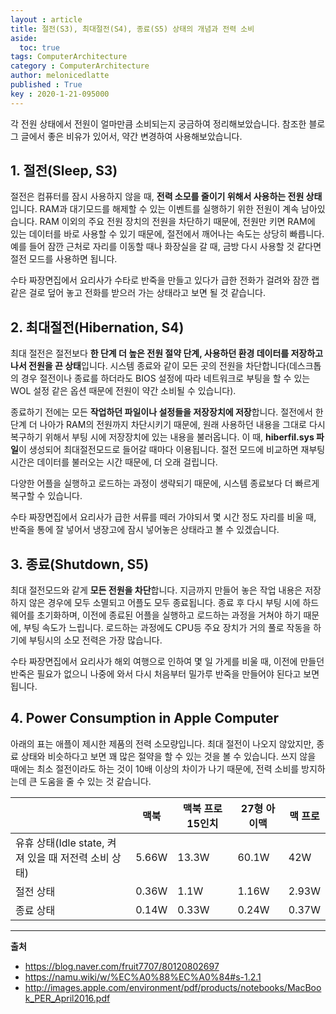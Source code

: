 ```yaml
---
layout : article
title: 절전(S3), 최대절전(S4), 종료(S5) 상태의 개념과 전력 소비
aside:
  toc: true
tags: ComputerArchitecture
category : ComputerArchitecture
author: melonicedlatte
published : True
key : 2020-1-21-095000
---
```


각 전원 상태에서 전원이 얼마만큼 소비되는지 궁금하여 정리해보았습니다. 참조한 블로그 글에서 좋은 비유가 있어서, 약간 변경하여 사용해보았습니다. 

## 1. 절전(Sleep, S3)

절전은 컴퓨터를 잠시 사용하지 않을 때, **전력 소모를 줄이기 위해서 사용하는 전원 상태**입니다. RAM과 대기모드를 해제할 수 있는 이벤트를 실행하기 위한 전원이 계속 남아있습니다. RAM 이외의 주요 전원 장치의 전원을 차단하기 때문에, 전원만 키면 RAM에 있는 데이터를 바로 사용할 수 있기 때문에, 절전에서 깨어나는 속도는 상당히 빠릅니다. 예를 들어 잠깐 근처로 자리를 이동할 때나 화장실을 갈 때, 금방 다시 사용할 것 같다면 절전 모드를 사용하면 됩니다.  

수타 짜장면집에서 요리사가 수타로 반죽을 만들고 있다가 급한 전화가 걸려와 잠깐 랩 같은 걸로 덮어 놓고 전화를 받으러 가는 상태라고 보면 될 것 같습니다.

## 2. 최대절전(Hibernation, S4)

최대 절전은 절전보다 **한 단계 더 높은 전원 절약 단계, 사용하던 환경 데이터를 저장하고 나서 전원을 끈 상태**입니다. 시스템 종료와 같이 모든 곳의 전원을 차단합니다(데스크톱의 경우 절전이나 종료를 하더라도 BIOS 설정에 따라 네트워크로 부팅을 할 수 있는 WOL 설정 같은 옵션 때문에 전원이 약간 소비될 수 있습니다). 

종료하기 전에는 모든 **작업하던 파일이나 설정들을 저장장치에 저장**합니다. 절전에서 한 단계 더 나아가 RAM의 전원까지 차단시키기 때문에, 원래 사용하던 내용을 그대로 다시 복구하기 위해서 부팅 시에 저장장치에 있는 내용을 불러옵니다. 이 때, **hiberfil.sys 파일**이 생성되어 최대절전모드로 들어갈 때마다 이용됩니다. 절전 모드에 비교하면 재부팅시간은 데이터를 불러오는 시간 때문에, 더 오래 걸립니다. 

다양한 어플을 실행하고 로드하는 과정이 생략되기 때문에, 시스템 종료보다 더 빠르게 복구할 수 있습니다. 

수타 짜장면집에서 요리사가 급한 서류를 떼러 가야되서 몇 시간 정도 자리를 비울 때, 반죽을 통에 잘 넣어서 냉장고에 잠시 넣어놓은 상태라고 볼 수 있겠습니다.

## 3. 종료(Shutdown, S5)

최대 절전모드와 같게 **모든 전원을 차단**합니다. 지금까지 만들어 놓은 작업 내용은 저장하지 않은 경우에 모두 소멸되고 어플도 모두 종료됩니다. 종료 후 다시 부팅 시에 하드웨어를 초기화하며, 이전에 종료된 어플을 실행하고 로드하는 과정을 거쳐야 하기 때문에, 부팅 속도가 느립니다. 로드하는 과정에도 CPU등 주요 장치가 거의 풀로 작동을 하기에 부팅시의 소모 전력은 가장 많습니다.

수타 짜장면집에서 요리사가 해외 여행으로 인하여 몇 일 가게를 비울 때, 이전에 만들던 반죽은 필요가 없으니 나중에 와서 다시 처음부터 밀가루 반죽을 만들어야 된다고 보면 됩니다.

## 4. Power Consumption in Apple Computer

아래의 표는 애플이 제시한 제품의 전력 소모량입니다. 최대 절전이 나오지 않았지만, 종료 상태와 비슷하다고 보면 꽤 많은 절약을 할 수 있는 것을 볼 수 있습니다. 쓰지 않을 때에는 최소 절전이라도 하는 것이 10배 이상의 차이가 나기 때문에, 전력 소비를 방지하는데 큰 도움을 줄 수 있는 것 같습니다. 

|  |맥북|맥북 프로 15인치|27형 아이맥|맥 프로|
|--|--|--|--|--|
|유휴 상태(Idle state, 켜져 있을 때 저전력 소비 상태)|5.66W|13.3W|60.1W|42W|
|절전 상태|0.36W|1.1W|1.16W|2.93W|
|종료 상태|0.14W|0.33W|0.24W|0.37W|

---
**출처**
- https://blog.naver.com/fruit7707/80120802697
- https://namu.wiki/w/%EC%A0%88%EC%A0%84#s-1.2.1
- http://images.apple.com/environment/pdf/products/notebooks/MacBook_PER_April2016.pdf
